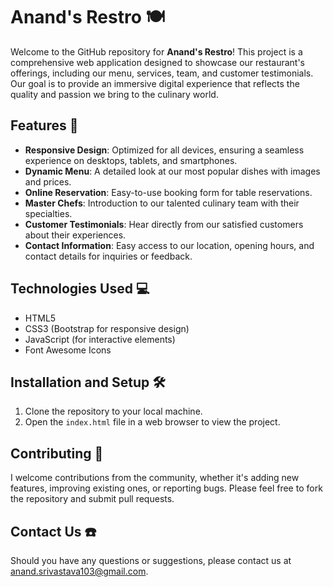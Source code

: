 # Anand's Restro 🍽️

Welcome to the GitHub repository for **Anand's Restro**! This project is a comprehensive web application designed to showcase our restaurant's offerings, including our menu, services, team, and customer testimonials. Our goal is to provide an immersive digital experience that reflects the quality and passion we bring to the culinary world.

## Features 🌟

- **Responsive Design**: Optimized for all devices, ensuring a seamless experience on desktops, tablets, and smartphones.
- **Dynamic Menu**: A detailed look at our most popular dishes with images and prices.
- **Online Reservation**: Easy-to-use booking form for table reservations.
- **Master Chefs**: Introduction to our talented culinary team with their specialties.
- **Customer Testimonials**: Hear directly from our satisfied customers about their experiences.
- **Contact Information**: Easy access to our location, opening hours, and contact details for inquiries or feedback.

## Technologies Used 💻

- HTML5
- CSS3 (Bootstrap for responsive design)
- JavaScript (for interactive elements)
- Font Awesome Icons

## Installation and Setup 🛠️

1. Clone the repository to your local machine.
2. Open the `index.html` file in a web browser to view the project.

## Contributing 🤝

I welcome contributions from the community, whether it's adding new features, improving existing ones, or reporting bugs. Please feel free to fork the repository and submit pull requests.

## Contact Us ☎️

Should you have any questions or suggestions, please contact us at anand.srivastava103@gmail.com. 